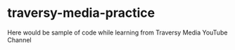 # traversy-media-practice

Here would be sample of code while learning from Traversy Media YouTube Channel